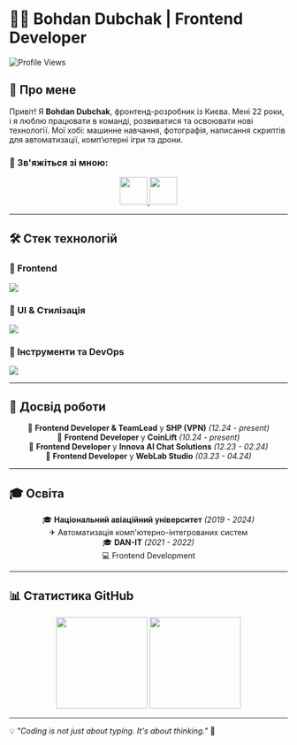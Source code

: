 # 👨‍💻 Bohdan Dubchak | Frontend Developer

![Profile Views](https://komarev.com/ghpvc/?username=codeBerzerk&color=blueviolet)

## 🚀 Про мене

Привіт! Я **Bohdan Dubchak**, фронтенд-розробник із Києва. Мені 22 роки, і я люблю працювати в команді, розвиватися та освоювати нові технології. Мої хобі: машинне навчання, фотографія, написання скриптів для автоматизації, комп’ютерні ігри та дрони.

### 🔗 Зв'яжіться зі мною:
<p align="center">
  <a href="https://www.linkedin.com/in/bohdan-dubchak-0a235b246/" target="_blank">
    <img src="https://skillicons.dev/icons?i=linkedin" width="50" height="50" />
  </a>
  <a href="mailto:bohdan@itcrowd.in.ua" target="_blank">
    <img src="https://skillicons.dev/icons?i=gmail" width="50" height="50" />
  </a>
</p>

---

## 🛠 Стек технологій

### 📌 Frontend
<p gap="30px">
  <img src="https://skillicons.dev/icons?i=nextjs,typescript,vite,redux,react,javascript" />
</p>

### 🎨 UI & Стилізація
<p gap="30px">
  <img src="https://skillicons.dev/icons?i=tailwind,materialui,bootstrap,styledcomponents,sass,less,css3" />
</p>

### 🔧 Інструменти та DevOps
<p gap="30px">
  <img src="https://skillicons.dev/icons?i=webpack,gulp,git,github,jira,trello" />
</p>

---

## 💼 Досвід роботи
<p align="center">
  🚀 <strong>Frontend Developer & TeamLead</strong> у <strong>SHP (VPN)</strong> <em>(12.24 - present)</em> <br/>
  🚀 <strong>Frontend Developer</strong> у <strong>CoinLift</strong> <em>(10.24 - present)</em> <br/>
  🚀 <strong>Frontend Developer</strong> у <strong>Innova AI Chat Solutions</strong> <em>(12.23 - 02.24)</em> <br/>
  🚀 <strong>Frontend Developer</strong> у <strong>WebLab Studio</strong> <em>(03.23 - 04.24)</em>
</p>

---

## 🎓 Освіта
<p align="center">
  🎓 <strong>Національний авіаційний університет</strong> <em>(2019 - 2024)</em> <br/>
  ✈ Автоматизація комп'ютерно-інтегрованих систем <br/>
  🎓 <strong>DAN-IT</strong> <em>(2021 - 2022)</em> <br/>
  💻 Frontend Development
</p>

---

## 📊 Статистика GitHub
<p align="center">
  <img src="https://github-readme-stats.vercel.app/api?username=codeBerzerk&show_icons=true&theme=radical" height="165"/>
  <img src="https://github-readme-stats.vercel.app/api/top-langs/?username=codeBerzerk&layout=compact&theme=radical" height="165"/>
</p>

---

💡 *"Coding is not just about typing. It's about thinking."* 🚀
